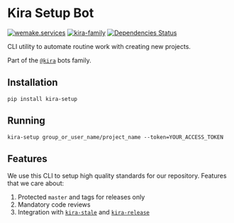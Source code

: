 # Kira Setup Bot

[![wemake.services](https://img.shields.io/badge/%20-wemake.services-green.svg?label=%20&logo=data%3Aimage%2Fpng%3Bbase64%2CiVBORw0KGgoAAAANSUhEUgAAABAAAAAQCAMAAAAoLQ9TAAAABGdBTUEAALGPC%2FxhBQAAAAFzUkdCAK7OHOkAAAAbUExURQAAAAAAAAAAAAAAAAAAAAAAAAAAAAAAAP%2F%2F%2F5TvxDIAAAAIdFJOUwAjRA8xXANAL%2Bv0SAAAADNJREFUGNNjYCAIOJjRBdBFWMkVQeGzcHAwksJnAPPZGOGAASzPzAEHEGVsLExQwE7YswCb7AFZSF3bbAAAAABJRU5ErkJggg%3D%3D)](https://wemake.services)
[![kira-family](https://img.shields.io/badge/kira-family-pink.svg)](https://github.com/wemake-services/kira)
[![Dependencies Status](https://img.shields.io/badge/dependencies-up%20to%20date-brightgreen.svg)](https://github.com/wemake-services/kira-setup/pulls?utf8=%E2%9C%93&q=is%3Apr%20author%3Aapp%2Fdependabot)

CLI utility to automate routine work with creating new projects.

Part of the [`@kira`](https://github.com/wemake-services/kira) bots family.


## Installation

```
pip install kira-setup
```

## Running

```
kira-setup group_or_user_name/project_name --token=YOUR_ACCESS_TOKEN
```

## Features

We use this CLI to setup high quality standards for our repository.
Features that we care about:
1. Protected `master` and tags for releases only
2. Mandatory code reviews
3. Integration with [`kira-stale`](https://github.com/wemake-services/kira-stale) and [`kira-release`](https://github.com/wemake-services/kira-release)
